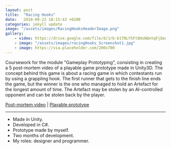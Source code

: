 ```yaml
---
layout: post
title:  "Racing Hooks"
date:   2018-09-22 18:15:43 +0200
categories: jekyll update
image: "/assets/images/RacingHooksHeaderImage.png"
gallery: 
    - video: https://drive.google.com/file/d/1rb-b1T0LY5FtQHzNQntqFjQogB0HZP4w/preview
    - image: "/assets/images/racingHooks_Screenshot1.jpg"
    - image: https://via.placeholder.com/200x700
---
```


Coursework for the module "Gameplay Prototyping", consisting in creating a 5 post-mortem video of a playable game prototype made in Unity3D. The concept behind this game is about a racing game in which contestants run by using a grappling hook. The first runner that gets to the finish line ends the game, but the winner is the one who managed to hold an Artefact for the longest amount of time. The Artefact may be stolen by an AI-controlled opponent and can be stolen back by the player.

[Post-mortem video](https://drive.google.com/file/d/1pS36h6oLq2QAYfFydT6n_Zhdrm6MKrpc/preview) | 
[Playable prototype](https://drive.google.com/open?id=1eGOsP09YkCbPv2kUqbjm-Arnx6JMtr61)

---

- Made in Unity.
- Developed in C#.
- Prototype made by myself.
- Two months of development.
- My roles: designer and programmer.


